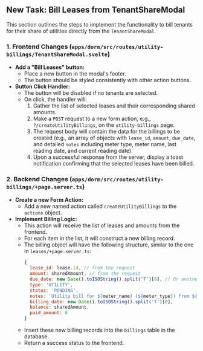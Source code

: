## New Task: Bill Leases from TenantShareModal

This section outlines the steps to implement the functionality to bill tenants for their share of utilities directly from the `TenantShareModal`.

### 1. Frontend Changes (`apps/dorm/src/routes/utility-billings/TenantShareModal.svelte`)

- **Add a "Bill Leases" button:**
  - Place a new button in the modal's footer.
  - The button should be styled consistently with other action buttons.
- **Button Click Handler:**
  - The button will be disabled if no tenants are selected.
  - On click, the handler will:
    1.  Gather the list of selected leases and their corresponding shared amounts.
    2.  Make a `POST` request to a new form action, e.g., `?/createUtilityBillings`, on the `utility-billings` page.
    3.  The request body will contain the data for the billings to be created (e.g., an array of objects with `lease_id`, `amount`, `due_date`, and detailed `notes` including meter type, meter name, last reading date, and current reading date).
    4.  Upon a successful response from the server, display a toast notification confirming that the selected leases have been billed.

### 2. Backend Changes (`apps/dorm/src/routes/utility-billings/+page.server.ts`)

- **Create a new Form Action:**
  - Add a new named action called `createUtilityBillings` to the `actions` object.
- **Implement Billing Logic:**
  - This action will receive the list of leases and amounts from the frontend.
  - For each item in the list, it will construct a new billing record.
  - The billing object will have the following structure, similar to the one in `leases/+page.server.ts`:
    ```javascript
    {
      lease_id: lease.id, // from the request
      amount: sharedAmount, // from the request
      due_date: new Date().toISOString().split('T')[0], // Or another appropriate date
      type: 'UTILITY',
      status: 'PENDING',
      notes: `Utility bill for ${meter_name} (${meter_type}) from ${last_reading_date} to ${current_reading_date}`,
      billing_date: new Date().toISOString().split('T')[0],
      balance: sharedAmount,
      paid_amount: 0
    }
    ```
  - Insert these new billing records into the `billings` table in the database.
  - Return a success status to the frontend.
